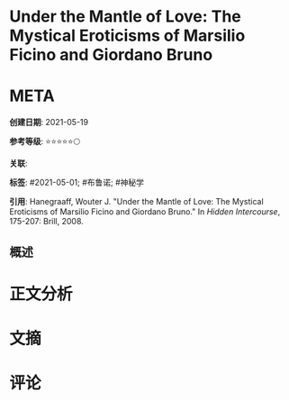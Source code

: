 # Under the Mantle of Love: The Mystical Eroticisms of Marsilio Ficino and Giordano Bruno

# META

**创建日期**: 2021-05-19

**参考等级**: ⭐⭐⭐⭐⭐🌕

**关联**: 

**标签**: #2021-05-01; #布鲁诺; #神秘学

**引用**: Hanegraaff, Wouter J. "Under the Mantle of Love: The Mystical Eroticisms of Marsilio Ficino and Giordano Bruno." In *Hidden Intercourse*, 175-207: Brill, 2008.

## 概述

# 正文分析

# 文摘

# 评论
